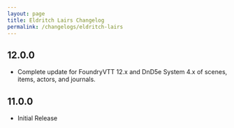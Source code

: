 ```yaml
---
layout: page
title: Eldritch Lairs Changelog
permalink: /changelogs/eldritch-lairs
---
```


## 12.0.0
- Complete update for FoundryVTT 12.x and DnD5e System 4.x of scenes, items, actors, and journals.

## 11.0.0
- Initial Release
